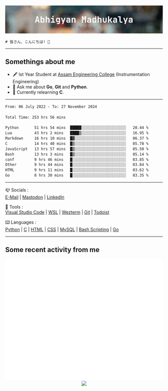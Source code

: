 ![header](./header.png)
```
# 皆さん、こんにちは! 👋
```
---

## Somethings about me
- 🖋️ Ist Year Student at [Assam Engineering College](https://aec.ac.in) (Instrumentation Engineering)
- 💬 Ask me about **Go**, **Git** and **Python**.
- 🔭 Currently relearning **C**.

---

<!--START_SECTION:waka-->

```txt
From: 06 July 2022 - To: 27 November 2024

Total Time: 253 hrs 56 mins

Python       51 hrs 54 mins  █████░░░░░░░░░░░░░░░░░░░░   20.44 %
Lua          43 hrs 2 mins   ████▒░░░░░░░░░░░░░░░░░░░░   16.95 %
Markdown     16 hrs 10 mins  █▓░░░░░░░░░░░░░░░░░░░░░░░   06.37 %
C            14 hrs 40 mins  █▒░░░░░░░░░░░░░░░░░░░░░░░   05.78 %
JavaScript   13 hrs 57 mins  █▒░░░░░░░░░░░░░░░░░░░░░░░   05.50 %
Bash         13 hrs 3 mins   █▒░░░░░░░░░░░░░░░░░░░░░░░   05.14 %
conf         9 hrs 46 mins   █░░░░░░░░░░░░░░░░░░░░░░░░   03.85 %
Other        9 hrs 44 mins   █░░░░░░░░░░░░░░░░░░░░░░░░   03.84 %
HTML         9 hrs 11 mins   █░░░░░░░░░░░░░░░░░░░░░░░░   03.62 %
Go           8 hrs 30 mins   █░░░░░░░░░░░░░░░░░░░░░░░░   03.35 %
```

<!--END_SECTION:waka-->

---

📪 Socials :<br>
[E-Mail](mailto:abhigyanmadhukalya@gmail.com) | <a rel="me" href="https://mastodon.social/@abhigyanmadhukalya">Mastodon</a> | [LinkedIn](https://www.linkedin.com/in/abhigyanmadhukalya000/)

🧰 Tools :<br>
[Visual Studio Code](https://code.visualstudio.com/) | [WSL](https://learn.microsoft.com/en-us/windows/wsl/) | [Wezterm](https://wezfurlong.org/wezterm/index.html) | [Git](https://git-scm.com/) | [Todoist](https://todoist.com)

⌨️ Languages :<br>
[Python](https://python.org) | [C](https://www.iso.org/standard/74528.html) | [HTML](https://html.spec.whatwg.org/) | [CSS](https://www.w3.org/Style/CSS/Overview.en.html) | [MySQL](https://www.mysql.com/) | [Bash Scripting](https://www.gnu.org/software/bash/) | [Go](https://go.dev)

---

## Some recent activity from me
<p align="center">
  <img src="./github-metrics.svg" />
  <img src="https://github-profile-summary-cards.vercel.app/api/cards/profile-details?username=abhigyanmadhukalya&theme=github_dark" />
</p>


